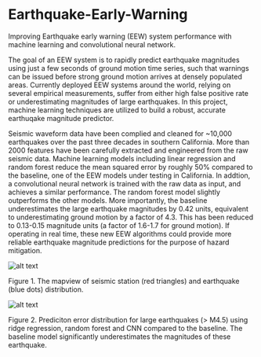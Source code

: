 # Earthquake-Early-Warning
Improving Earthquake early warning (EEW) system performance with machine learning and convolutional neural network.

The goal of an EEW system is to rapidly predict earthquake magnitudes using just a few seconds of ground motion time series, such that warnings can be issued before strong ground motion arrives at densely populated areas. Currently deployed EEW systems around the world, relying on several empirical measurements, suffer from either high false positive rate or underestimating magnitudes of large earthquakes. In this project, machine learning techniques are utilized to build a robust, accurate earthuqake magnitude predictor. 

Seismic waveform data have been complied and cleaned for ~10,000 earthquakes over the past three decades in southern California. More than 2000 features have been carefully extracted and engineered from the raw seismic data. Machine learning models including linear regression and random forest reduce the mean squared error by roughly 50% compared to the baseline, one of the EEW models under testing in California. In addtion, a convolutional neural network is trained with the raw data as input, and achieves a similar performance. The random forest model slightly outperforms the other models. More importantly, the baseline underestimates the large earthquake magnitudes by 0.42 units, equivalent to underestimating ground motion by a factor of 4.3. This has been reduced to 0.13-0.15 magnitude units (a factor of 1.6-1.7 for ground motion). If operating in real time, these new EEW algorithms could provide more reliable earthquake magnitude predictions for the purpose of hazard mitigation.

![alt text](https://user-images.githubusercontent.com/28737912/29937854-e55783be-8e54-11e7-9ee7-021c398884d2.png)

Figure 1. The mapview of seismic station (red triangles) and earthquake (blue dots) distribution.

![alt text](https://user-images.githubusercontent.com/28737912/29939745-e8f58542-8e5a-11e7-9936-d5c1d7cde7c7.png) 

Figure 2. Prediciton error distribution for large earthquakes (> M4.5) using ridge regression, random forest and CNN compared to the baseline. The baseline model significantly underestimates the magnitudes of these earthquake. 

